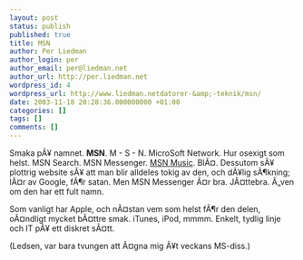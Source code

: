 ```yaml
---
layout: post
status: publish
published: true
title: MSN
author: Per Liedman
author_login: per
author_email: per@liedman.net
author_url: http://per.liedman.net
wordpress_id: 4
wordpress_url: http://www.liedman.netdatorer-&amp;-teknik/msn/
date: 2003-11-18 20:28:36.000000000 +01:00
categories: []
tags: []
comments: []
---
```

Smaka pÃ¥ namnet. <b>MSN</b>. M - S - N. MicroSoft Network. Hur osexigt som helst. MSN Search. MSN Messenger. <a href="http://slashdot.org/article.pl?sid=03/11/18/0624222&mode=thread&tid=109&tid=141&tid=187&tid=188">MSN Music</a>. BlÃ¤. Dessutom sÃ¥ plottrig website sÃ¥ att man blir alldeles tokig av den, och dÃ¥lig sÃ¶kning; lÃ¤r av Google, fÃ¶r satan. Men MSN Messenger Ã¤r bra. JÃ¤ttebra. Ã„ven om den har ett fult namn.

Som vanligt har Apple, och nÃ¤stan vem som helst fÃ¶r den delen, oÃ¤ndligt mycket bÃ¤ttre smak. iTunes, iPod, mmmm. Enkelt, tydlig linje och IT pÃ¥ ett diskret sÃ¤tt.

(Ledsen, var bara tvungen att Ã¤gna mig Ã¥t veckans MS-diss.)

